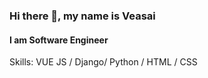 ### Hi there 👋, my name is Veasai
#### I am Software Engineer

Skills: VUE JS / Django/ Python / HTML / CSS
